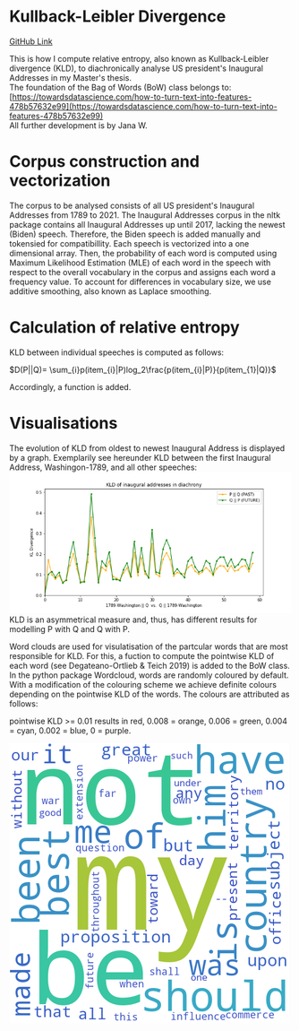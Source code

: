 # Kullback-Leibler Divergence
[GitHub Link](https://github.com/janarw/kullback_leibler_divergence)

This is how I compute relative entropy, also known as Kullback-Leibler divergence (KLD), to diachronically analyse US president's Inaugural Addresses in my Master's thesis.  
The foundation of the Bag of Words (BoW) class belongs to: [https://towardsdatascience.com/how-to-turn-text-into-features-478b57632e99](https://towardsdatascience.com/how-to-turn-text-into-features-478b57632e99)  
All further development is by Jana W.  

# Corpus construction and vectorization
The corpus to be analysed consists of all US president's Inaugural Addresses from 1789 to 2021. The Inaugural Addresses corpus in the nltk package contains all Inaugural Addresses up until 2017, lacking the newest (Biden) speech. Therefore, the Biden speech is added manually and tokensied for compatibillity. Each speech is vectorized into a one dimensional array. Then, the probability of each word is computed using Maximum Likelihood Estimation (MLE) of each word in the speech with respect to the overall vocabulary in the corpus and assigns each word a frequency value. To account for differences in vocabulary size, we use additive smoothing, also known as Laplace smoothing.  

# Calculation of relative entropy
KLD between individual speeches is computed as follows:  

$D(P||Q)= \sum_{i}p(item_{i}|P)log_2\frac{p(item_{i}|P)}{p(item_{1}|Q)}$

Accordingly, a function is added.  

# Visualisations
The evolution of KLD from oldest to newest Inaugural Address is displayed by a graph. Exemplarily see hereunder KLD between the first Inaugural Address, Washingon-1789, and all other speeches:
![example](https://github.com/janarw/kullback_leibler_divergence/blob/main/Images/Analyse_Teil1/kld_washington-all.png)  
KLD is an asymmetrical measure and, thus, has different results for modelling P with Q and Q with P.  

Word clouds are used for visulatisation of the partcular words that are most responsible for KLD. For this, a fuction to compute the pointwise KLD of each word (see Degateano-Ortlieb & Teich 2019) is added to the BoW class.  
In the python package Wordcloud, words are randomly coloured by default. With a modification of the colouring scheme we achieve definite colours depending on the pointwise KLD of the words. The colours are attributed as follows:  

pointwise KLD >= 0.01 results in red, 0.008 = orange, 0.006 = green, 0.004 = cyan, 0.002 = blue, 0 = purple.  

![example_wordcloud](https://github.com/janarw/kullback_leibler_divergence/blob/main/Images/Analyse_Teil2/wordcloud_kld(TEST).png)
